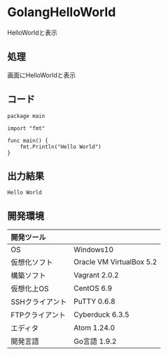 # GolangHelloWorld
HelloWorldと表示

## 処理
画面にHelloWorldと表示

## コード
```
package main

import "fmt"

func main() {
    fmt.Println("Hello World")
}
```

## 出力結果  
```
Hello World
```
  
## 開発環境
| 開発ツール |  |
|:-|:-|
| OS | Windows10 |
| 仮想化ソフト | Oracle VM VirtualBox 5.2 |
| 構築ソフト | Vagrant 2.0.2 |
| 仮想化上OS | CentOS 6.9 |
| SSHクライアント | PuTTY 0.6.8 |
| FTPクライアント | Cyberduck 6.3.5 |
| エディタ | Atom 1.24.0 |
| 開発言語 | Go言語 1.9.2 |
